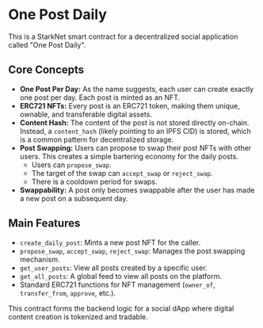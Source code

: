 # One Post Daily

This is a StarkNet smart contract for a decentralized social application called "One Post Daily".

## Core Concepts

*   **One Post Per Day:** As the name suggests, each user can create exactly one post per day. Each post is minted as an NFT.
*   **ERC721 NFTs:** Every post is an ERC721 token, making them unique, ownable, and transferable digital assets.
*   **Content Hash:** The content of the post is not stored directly on-chain. Instead, a `content_hash` (likely pointing to an IPFS CID) is stored, which is a common pattern for decentralized storage.
*   **Post Swapping:** Users can propose to swap their post NFTs with other users. This creates a simple bartering economy for the daily posts.
    *   Users can `propose_swap`.
    *   The target of the swap can `accept_swap` or `reject_swap`.
    *   There is a cooldown period for swaps.
*   **Swappability:** A post only becomes swappable after the user has made a new post on a subsequent day.

## Main Features

*   `create_daily_post`: Mints a new post NFT for the caller.
*   `propose_swap`, `accept_swap`, `reject_swap`: Manages the post swapping mechanism.
*   `get_user_posts`: View all posts created by a specific user.
*   `get_all_posts`: A global feed to view all posts on the platform.
*   Standard ERC721 functions for NFT management (`owner_of`, `transfer_from`, `approve`, etc.).

This contract forms the backend logic for a social dApp where digital content creation is tokenized and tradable.

